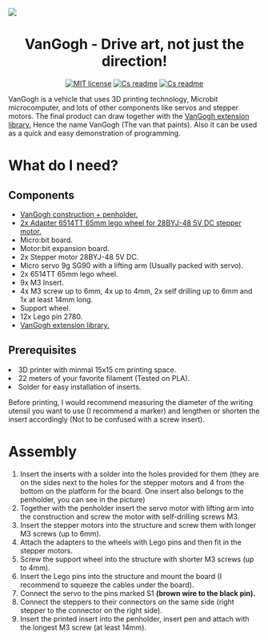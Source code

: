 <p><img src="https://github.com/pslib-cz/2022-p2a-mme-pppp-Pixelgon/blob/main/media/VanGogh.jpg"></p>
<h1 align="center">VanGogh - Drive art, not just the direction!</h1>
<p align="center">
<a href="https://github.com/pslib-cz/2022-p2a-mme-pppp-Pixelgon/blob/main/LICENSE"><img alt="MIT license" src="https://img.shields.io/badge/license-%20MIT%20license-red"></a>
<a href="https://github.com/pslib-cz/2022-p2a-mme-pppp-Pixelgon/blob/main/README.md"><img alt="Cs readme" src="https://img.shields.io/badge/lang-en-blue"></a>
<a href="https://github.com/pslib-cz/2022-p2a-mme-pppp-Pixelgon/blob/main/README.cs.md"><img alt="Cs readme" src="https://img.shields.io/badge/lang-cs-red"></a>
</p>

VanGogh is a vehicle that uses 3D printing technology, Microbit microcomputer, and lots of other components like servos and stepper motors. The final product can draw together with the <a href="https://github.com/Pixelgon/pxt-pixelgon-example">VanGogh extension library.</a> Hence the name VanGogh (The van that paints). Also it can be used as a quick and easy demonstration of programming.

# What do I need?
## Components
<ul>
  <li><a href="https://github.com/pslib-cz/2022-p2a-mme-pppp-Pixelgon/blob/main/STL">VanGogh construction + penholder.</a></li>
  <li><a href="https://www.printables.com/cs/model/459596-connection-hub-for-28byj-48-stepper">2x Adapter 6514TT 65mm lego wheel for 28BYJ-48 5V DC stepper motor.</a></li>
  <li>Micro:bit board.</li>
  <li>Motor:bit expansion board.</li>
  <li>2x Stepper motor 28BYJ-48 5V DC.</li>
  <li>Micro servo 9g SG90 with a lifting arm (Usually packed with servo).</li>
  <li>2x 6514TT 65mm lego wheel.</li>
  <li>9x M3 Insert.</li>
  <li>4x M3 screw up to 6mm, 4x up to 4mm, 2x self drilling up to 6mm and 1x at least 14mm long.</li>
  <li>Support wheel.</li>
  <li>12x Lego pin 2780.</li>
  <li><a href="https://github.com/Pixelgon/pxt-pixelgon-example">VanGogh extension library.</a></li>
</ul>

## Prerequisites
<li>3D printer with minmal 15x15 cm printing space.</li>
<li>22 meters of your favorite filament (Tested on PLA).</li>
<li>Solder for easy installation of inserts.</li>

Before printing, I would recommend measuring the diameter of the writing utensil you want to use (I recommend a marker) and lengthen or shorten the insert accordingly (Not to be confused with a screw insert).

# Assembly
<ol>
  <li>Insert the inserts with a solder into the holes provided for them (they are on the sides next to the holes for the stepper motors and 4 from the bottom on the platform for the board. One insert also belongs to the penholder, you can see in the picture)</li>
  <li>Together with the penholder insert the servo motor with lifting arm into the construction and screw the motor with self-drilling screws M3.</li>
  <li>Insert the stepper motors into the structure and screw them with longer M3 screws (up to 6mm).</li>
  <li>Attach the adapters to the wheels with Lego pins and then fit in the stepper motors.</li>
  <li>Screw the support wheel into the structure with shorter M3 screws (up to 4mm).</li>
  <li>Insert the Lego pins into the structure and mount the board (I recommend to squeeze the cables under the board).</li>
  <li>Connect the servo to the pins marked S1 <b>(brown wire to the black pin).</b></li>
  <li>Connect the steppers to their connectors on the same side (right stepper to the connector on the right side).</li>
  <li>Insert the printed insert into the penholder, insert pen and attach with the longest M3 screw (at least 14mm).</li>
</ol>